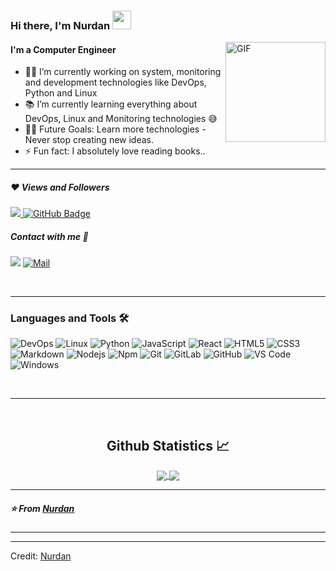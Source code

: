 ### Hi there, I'm Nurdan <img width="30px" src="https://media.tenor.com/images/3b388fe03da271d2674faf85eb7c3fcd/tenor.gif" />

<img align="right" alt="GIF" height="160px" src="https://media.giphy.com/media/du3J3cXyzhj75IOgvA/giphy.gif" />

#### I'm a Computer Engineer

- 👨‍💻 I’m currently working on system, monitoring and development technologies like DevOps, Python and Linux
- 📚 I’m currently learning everything about DevOps, Linux and Monitoring technologies 😅
- 💪🏼 Future Goals: Learn more technologies - Never stop creating new ideas.
- ⚡ Fun fact: I absolutely love reading books..

---
##### ❤ Views and Followers

<a href="https://github.com/Meghna-DAS/github-profile-views-counter">
    <img src="https://komarev.com/ghpvc/?username=kolaynurdan">
</a>
<a href="https://github.com/kolaynurdan?tab=followers"><img src="https://img.shields.io/github/followers/kolaynurdan?label=Followers&style=social" alt="GitHub Badge"></a>

##### Contact with me 📝

<a href="https://www.linkedin.com/in/nurdankolay/"><img src="https://img.icons8.com/color/48/000000/linkedin.png"/></a>
[![Mail](https://img.shields.io/badge/-`Hello!-black?style=for-the-badge&logo=gmail)](mailto:deepshikhayadav2000@gmail.com)

<br />

---

### Languages and Tools 🛠 

![DevOps](http://img.shields.io/badge/-DevOps-5B4638?style=flat-square&logo=DevOps&logoColor=ffffff)
![Linux](http://img.shields.io/badge/-Linux-A8B9CC?style=flat-square&logo=Linux&logoColor=ffffff)
![Python](http://img.shields.io/badge/-Python-3776AB?style=flat-square&logo=python&logoColor=ffffff)
![JavaScript](https://img.shields.io/badge/-JavaScript-%23F7DF1C?style=flat-square&logo=javascript&logoColor=000000&labelColor=%23F7DF1C&color=%23FFCE5A)
![React](https://img.shields.io/badge/-React-61DAFB?style=flat-square&logo=react&logoColor=ffffff)
![HTML5](https://img.shields.io/badge/-HTML5-%23E44D27?style=flat-square&logo=html5&logoColor=ffffff)
![CSS3](https://img.shields.io/badge/-CSS3-%231572B6?style=flat-square&logo=css3)
![Markdown](https://img.shields.io/badge/-Markdown-000000?style=flat-square&logo=markdown)
![Nodejs](https://img.shields.io/badge/-Nodejs-339933?style=flat-square&logo=Node.js&logoColor=ffffff)
![Npm](https://img.shields.io/badge/-npm-CB3837?style=flat-square&logo=npm)
![Git](https://img.shields.io/badge/-Git-%23F05032?style=flat-square&logo=git&logoColor=%23ffffff)
![GitLab](https://img.shields.io/badge/-GitLab-FCA121?style=flat-square&logo=gitlab)
![GitHub](https://img.shields.io/badge/-GitHub-181717?style=flat-square&logo=github)
![VS Code](http://img.shields.io/badge/-VS%20Code-007ACC?style=flat-square&logo=visual-studio-code&logoColor=ffffff)
![Windows](http://img.shields.io/badge/-Windows-0078D6?style=flat-square&logo=windows&logoColor=ffffff)

<br/>

---

<br/>

  <h2 align="center"> Github Statistics 📈 </h2>
  
  <div align="center"> 
     <a href="">
      <img align="center" src="https://github-readme-stats.vercel.app/api?username=kolaynurdan&show_icons=true&theme=transparent" />
    </a>
    <a href="">
      <img align="center" src="https://github-readme-stats.vercel.app/api/top-langs/?username=kolaynurdan&theme=transparent&line_height=40&hide=css"/>
    </a>
</div

<br/>

---

##### ⭐️ From [Nurdan](https://github.com/kolaynurdan) #####

---

[linkedin]: https://www.linkedin.com/in/bilgehan-geçici-8b368614a/

----
Credit: [Nurdan](https://github.com/kolaynurdan)
